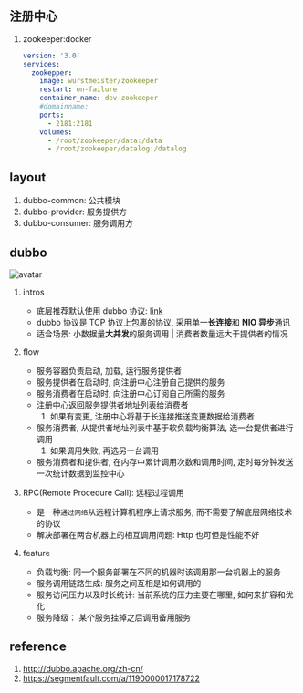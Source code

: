 ## 注册中心

1. zookeeper:docker

   ```yml
   version: '3.0'
   services:
     zookepper:
       image: wurstmeister/zookeeper
       restart: on-failure
       container_name: dev-zookeeper
       #domainname:
       ports:
         - 2181:2181
       volumes:
         - /root/zookeeper/data:/data
         - /root/zookeeper/datalog:/datalog
   ```

## layout

1. dubbo-common: 公共模块
2. dubbo-provider: 服务提供方
3. dubbo-consumer: 服务调用方

## dubbo

![avatar](https://camo.githubusercontent.com/e11a2ff9575abc290657ba3fdbff5d36f1594e7add67a72e0eda32e449508eef/68747470733a2f2f647562626f2e6170616368652e6f72672f696d67732f6172636869746563747572652e706e67)

1. intros
    - 底层推荐默认使用 dubbo 协议: [link](https://blog.csdn.net/hjy930226173/article/details/125770252)
    - dubbo 协议是 TCP 协议上包裹的协议, 采用单一**长连接**和 **NIO 异步**通讯
    - 适合场景: 小数据量**大并发**的服务调用 | 消费者数量远大于提供者的情况

2. flow

    - 服务容器负责启动, 加载, 运行服务提供者
    - 服务提供者在启动时, 向注册中心注册自己提供的服务
    - 服务消费者在启动时, 向注册中心订阅自己所需的服务
    - 注册中心返回服务提供者地址列表给消费者
        1. 如果有变更, 注册中心将基于长连接推送变更数据给消费者
    - 服务消费者, 从提供者地址列表中基于软负载均衡算法, 选一台提供者进行调用
        1. 如果调用失败, 再选另一台调用
    - 服务消费者和提供者, 在内存中累计调用次数和调用时间, 定时每分钟发送一次统计数据到监控中心

3. RPC(Remote Procedure Call): 远程过程调用

    - 是一种`通过网络`从远程计算机程序上请求服务, 而不需要了解底层网络技术的协议
    - 解决部署在两台机器上的相互调用问题: Http 也可但是性能不好

4. feature
    - 负载均衡: 同一个服务部署在不同的机器时该调用那一台机器上的服务
    - 服务调用链路生成: 服务之间互相是如何调用的
    - 服务访问压力以及时长统计: 当前系统的压力主要在哪里, 如何来扩容和优化
    - 服务降级： 某个服务挂掉之后调用备用服务

## reference

1. http://dubbo.apache.org/zh-cn/
2. https://segmentfault.com/a/1190000017178722
